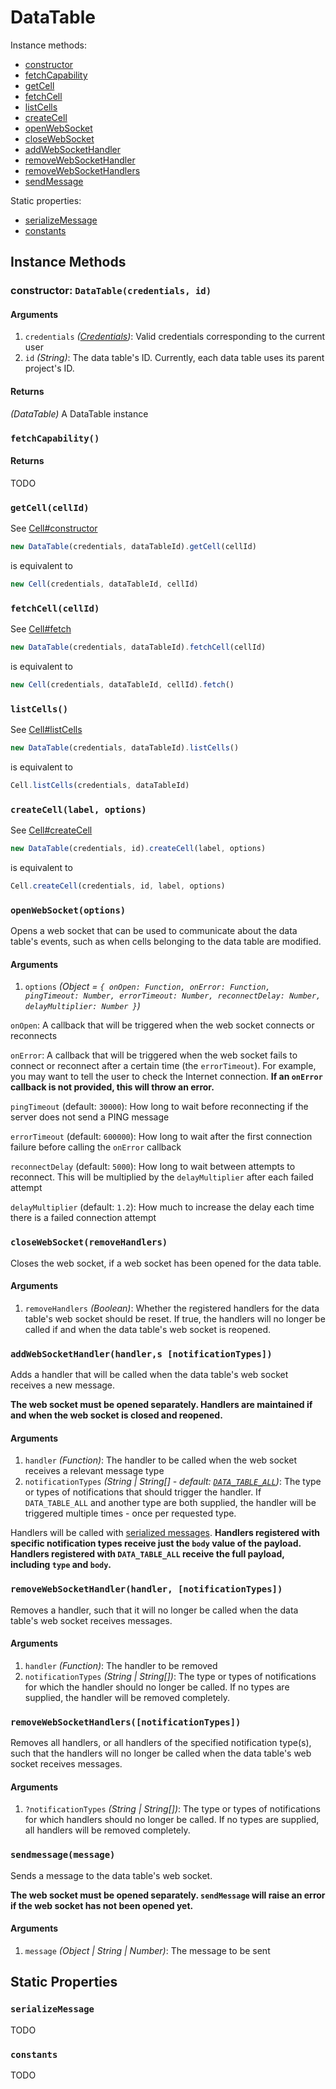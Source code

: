 # DataTable

Instance methods:

* [constructor](./DataTable.md#constructor)
* [fetchCapability](./DataTable.md#fetchcapability)
* [getCell](./DataTable.md#getcell)
* [fetchCell](./DataTable.md#fetchcell)
* [listCells](./DataTable.md#listcells)
* [createCell](./DataTable.md#createcell)
* [openWebSocket](./DataTable.md#openwebsocket)
* [closeWebSocket](./DataTable.md#closewebsocket)
* [addWebSocketHandler](./DataTable.md#addwebsockethandler)
* [removeWebSocketHandler](./DataTable.md#removewebsockethandler)
* [removeWebSocketHandlers](./DataTable.md#removewebsockethandlers)
* [sendMessage](./DataTable.md#sendMessage)

Static properties:

* [serializeMessage](./DataTable.md#serializeMessage)
* [constants](./DataTable.md#constants)

## Instance Methods

### <a id="constructor"></a>constructor: `DataTable(credentials, id)`

#### Arguments

1. `credentials` *([Credentials](../Glossary.md#credentials))*: Valid
credentials corresponding to the current user
1. `id` *(String)*: The data table's ID. Currently, each data table uses its
parent project's ID.

#### Returns

*(DataTable)* A DataTable instance

### <a id="fetchcapability"></a>`fetchCapability()`

#### Returns

TODO

### <a id="getcell"></a>`getCell(cellId)`

See [Cell#constructor](./Cell.md#constructor)

```js
new DataTable(credentials, dataTableId).getCell(cellId)
```

is equivalent to

```js
new Cell(credentials, dataTableId, cellId)
```

### <a id="fetchcell"></a>`fetchCell(cellId)`

See [Cell#fetch](./Cell.md#fetch)

```js
new DataTable(credentials, dataTableId).fetchCell(cellId)
```

is equivalent to

```js
new Cell(credentials, dataTableId, cellId).fetch()
```

### <a id="listcells"></a>`listCells()`

See [Cell#listCells](./Cell.md#listcells)

```js
new DataTable(credentials, dataTableId).listCells()
```

is equivalent to

```js
Cell.listCells(credentials, dataTableId)
```

### <a id="createcell"></a>`createCell(label, options)`

See [Cell#createCell](./Cell.md#createcell)

```js
new DataTable(credentials, id).createCell(label, options)
```

is equivalent to

```js
Cell.createCell(credentials, id, label, options)
```

### <a id="openwebsocket"></a>`openWebSocket(options)`

Opens a web socket that can be used to communicate about the data table's
events, such as when cells belonging to the data table are modified.

#### Arguments

1. `options` *(Object = `{ onOpen: Function, onError: Function, pingTimeout:
Number, errorTimeout: Number, reconnectDelay: Number,
delayMultiplier: Number }`)*

  `onOpen`: A callback that will be triggered when the web socket connects or
  reconnects

  `onError`: A callback that will be triggered when the web socket fails to
  connect or reconnect after a certain time (the `errorTimeout`). For example,
  you may want to tell the user to check the Internet connection. **If an
  `onError` callback is not provided, this will throw an error.**

  `pingTimeout` (default: `30000`): How long to wait before reconnecting if the
  server does not send a PING message

  `errorTimeout` (default: `600000`): How long to wait after the first
  connection failure before calling the `onError` callback

  `reconnectDelay` (default: `5000`): How long to wait between attempts to
  reconnect. This will be multiplied by the `delayMultiplier` after each failed
  attempt

  `delayMultiplier` (default: `1.2`): How much to increase the delay each time
  there is a failed connection attempt

### <a id="closewebsocket"></a>`closeWebSocket(removeHandlers)`

Closes the web socket, if a web socket has been opened for the data table.

#### Arguments

1. `removeHandlers` *(Boolean)*: Whether the registered handlers for the data
table's web socket should be reset. If true, the handlers will no longer be
called if and when the data table's web socket is reopened.

### <a id="addwebsockethandler"></a>`addWebSocketHandler(handler,s [notificationTypes])`

Adds a handler that will be called when the data table's web socket receives a
new message.

**The web socket must be opened separately. Handlers are maintained if and when
the web socket is closed and reopened.**

#### Arguments

1. `handler` *(Function)*: The handler to be called when the web socket receives
a relevant message type
1. `notificationTypes` *(String | String[] - default:
[`DATA_TABLE_ALL`](DataTable.md#constants))*: The type or types of notifications
that should trigger the handler. If `DATA_TABLE_ALL` and another type are both
supplied, the handler will be triggered multiple times - once per requested
type.

Handlers will be called with
[serialized messages](DataTable.md#serializeMessage). **Handlers registered with
specific notification types receive just the `body` value of the payload.
Handlers registered with `DATA_TABLE_ALL` receive the full payload, including
`type` and `body`.**

### <a id="removewebsockethandler"></a>`removeWebSocketHandler(handler, [notificationTypes])`

Removes a handler, such that it will no longer be called when the data table's
web socket receives messages.

#### Arguments

1. `handler` *(Function)*: The handler to be removed
1. `notificationTypes` *(String | String[])*: The type or types of notifications
for which the handler should no longer be called. If no types are supplied, the
handler will be removed completely.

### <a id="removewebsockethandlers"></a>`removeWebSocketHandlers([notificationTypes])`

Removes all handlers, or all handlers of the specified notification type(s), such
that the handlers will no longer be called when the data table's web socket
receives messages.

#### Arguments

1. `?notificationTypes` *(String | String[])*: The type or types of notifications
for which handlers should no longer be called. If no types are supplied, all
handlers will be removed completely.

### <a id="sendmessage"></a>`sendmessage(message)`

Sends a message to the data table's web socket.

**The web socket must be opened separately. `sendMessage` will raise an error if
the web socket has not been opened yet.**

#### Arguments

1. `message` *(Object | String | Number)*: The message to be sent

## Static Properties

### <a id="serializemessage"></a>`serializeMessage`

TODO

### <a id="constants"></a>`constants`

TODO
